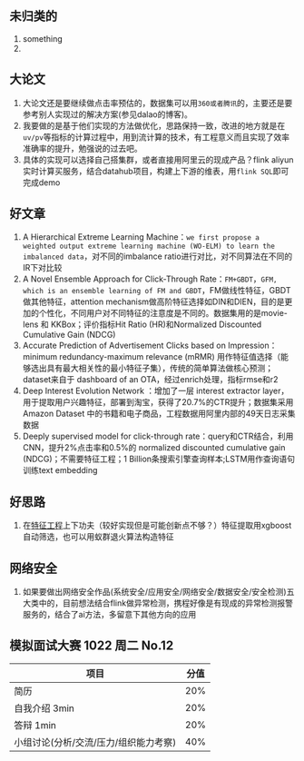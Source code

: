 ## 未归类的
1. something
2. 

## 大论文
1. 大论文还是要继续做点击率预估的，数据集可以用`360或者腾讯`的，主要还是要参考别人实现过的解决方案(参见dalao的博客)。
2. 我要做的是基于他们实现的方法做优化，思路保持一致，改进的地方就是在`uv/pv`等指标的计算过程中，用到流计算的技术，有工程意义而且实现了效率准确率的提升，勉强说的过去吧。
3. 具体的实现可以选择自己搭集群，或者直接用阿里云的现成产品？flink aliyun实时计算买服务，结合datahub项目，构建上下游的维表，用`flink SQL`即可完成demo

## 好文章
1. A Hierarchical Extreme Learning Machine：`we first propose a weighted output extreme learning machine (WO-ELM) to learn the imbalanced data`，对不同的imbalance ratio进行对比，对不同算法在不同的IR下对比较
2. A Novel Ensemble Approach for Click-Through Rate：`FM+GBDT`，`GFM, which is an ensemble learning of FM and GBDT`，FM做线性特征，GBDT做其他特征，attention mechanism做高阶特征选择如DIN和DIEN，目的是更加的个性化，不同用户对不同特征的注意度是不同的。数据集用的是movie-lens 和 KKBox；评价指标Hit Ratio (HR)和Normalized Discounted Cumulative Gain
(NDCG)
3. Accurate Prediction of Advertisement Clicks based on Impression：minimum redundancy-maximum relevance (mRMR) 用作特征值选择（能够选出具有最大相关性的最小特征子集），传统的简单算法做核心预测；dataset来自于 dashboard of an OTA，经过enrich处理，指标rmse和r2
4. Deep Interest Evolution Network ：增加了一层 interest extractor layer，用于提取用户兴趣特征，部署到淘宝，获得了20.7%的CTR提升；数据集采用Amazon Dataset 中的书籍和电子商品，工程数据用阿里内部的49天日志采集数据
5. Deeply supervised model for click-through rate：query和CTR结合，利用CNN，提升2%点击率和0.5%的 normalized discounted cumulative gain (NDCG)；不需要特征工程；1 Billion条搜索引擎查询样本;LSTM用作查询语句训练text embedding

## 好思路
1. 在[特征工程](https://github.com/luoda888/tianchi-diabetes-top12/blob/master/README.md)上下功夫（较好实现但是可能创新点不够？）特征提取用xgboost自动筛选，也可以用蚁群退火算法构造特征

## 网络安全
1. 如果要做出网络安全作品(系统安全/应用安全/网络安全/数据安全/安全检测)五大类中的，目前想法结合flink做异常检测，携程好像是有现成的异常检测报警服务的，结合了ai方法，多留意下其他方向的应用

## 模拟面试大赛 1022 周二  No.12

| 项目 | 分值 |
| - | - |
| 简历 | 20% |
|自我介绍 3min | 20% |
|答辩 1min | 20% |
|小组讨论(分析/交流/压力/组织能力考察) | 40% |
